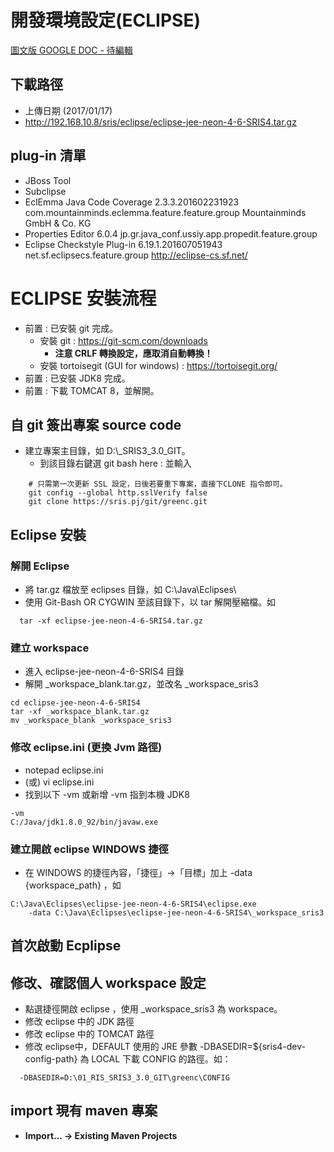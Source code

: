 # 開發環境設定(ECLIPSE)

[圖文版 GOOGLE DOC - 待編輯](https://docs.google.com/document/d/16MGbWAmmaZarmFtODbu5CbMC6YMVXGfVoRMYrLRDlwM/edit?usp=sharing)

## 下載路徑

- 上傳日期 (2017/01/17)
- http://192.168.10.8/sris/eclipse/eclipse-jee-neon-4-6-SRIS4.tar.gz

## plug-in 清單

- JBoss Tool
- Subclipse
- EclEmma Java Code Coverage 2.3.3.201602231923 com.mountainminds.eclemma.feature.feature.group Mountainminds GmbH & Co. KG
- Properties Editor 6.0.4 jp.gr.java\_conf.ussiy.app.propedit.feature.group
- Eclipse Checkstyle Plug-in 6.19.1.201607051943 net.sf.eclipsecs.feature.group http://eclipse-cs.sf.net/

# ECLIPSE 安裝流程

-   前置 : 已安裝 git 完成。
    -   安裝 git : https://git-scm.com/downloads
        -   **注意 CRLF 轉換設定，應取消自動轉換！**
    -   安裝 tortoisegit (GUI for windows) : https://tortoisegit.org/
-   前置 : 已安裝 JDK8 完成。
-   前置 : 下載 TOMCAT 8，並解開。

## 自 git 簽出專案 source code

- 建立專案主目錄，如 D:\\_SRIS3_3.0_GIT。
  - 到該目錄右鍵選 git bash here : 並輸入  
``` git
    # 只需第一次更新 SSL 設定，日後若要重下專案，直接下CLONE 指令即可。
    git config --global http.sslVerify false 
    git clone https://sris.pj/git/greenc.git
```  

## Eclipse 安裝

### 解開 Eclipse
  - 將 tar.gz 檔放至 eclipses 目錄，如 C:\\Java\\Eclipses\\
  - 使用 Git-Bash OR CYGWIN 至該目錄下，以 tar 解開壓縮檔。如
```
  tar -xf eclipse-jee-neon-4-6-SRIS4.tar.gz
```

### 建立 workspace
  - 進入 eclipse-jee-neon-4-6-SRIS4 目錄
  - 解開 \_workspace\_blank.tar.gz，並改名 \_workspace\_sris3
```
cd eclipse-jee-neon-4-6-SRIS4
tar -xf _workspace_blank.tar.gz
mv _workspace_blank _workspace_sris3
```

### 修改 eclipse.ini (更換 Jvm 路徑)
  - notepad eclipse.ini  
  - (或) vi eclipse.ini 
  - 找到以下 -vm 或新增 -vm 指到本機 JDK8 
```
-vm
C:/Java/jdk1.8.0_92/bin/javaw.exe 
```

### 建立開啟 eclipse WINDOWS 捷徑
  -  在 WINDOWS 的捷徑內容，「捷徑」-&gt;「目標」加上 -data {workspace\_path} ，如

```
C:\Java\Eclipses\eclipse-jee-neon-4-6-SRIS4\eclipse.exe 
    -data C:\Java\Eclipses\eclipse-jee-neon-4-6-SRIS4\_workspace_sris3
```


## 首次啟動 Ecplipse

## 修改、確認個人 workspace 設定
 -   點選捷徑開啟 eclipse ，使用 \_workspace\_sris3 為 workspace。
   -   修改 eclipse 中的 JDK 路徑
   -   修改 eclipse 中的 TOMCAT 路徑
   -   修改 eclipse中，DEFAULT 使用的 JRE 參數 -DBASEDIR=${sris4-dev-config-path} 為 LOCAL 下載 CONFIG 的路徑。如：

```
  -DBASEDIR=D:\01_RIS_SRIS3_3.0_GIT\greenc\CONFIG 

```

##  import 現有 maven 專案

  * **Import... -> Existing Maven Projects**